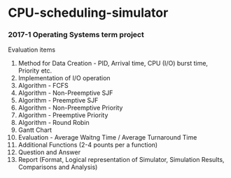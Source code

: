 # CPU-scheduling-simulator
### 2017-1 Operating Systems term project  

Evaluation items  
1. Method for Data Creation - PID, Arrival time, CPU (I/O) burst time, Priority etc.  
2. Implementation of I/O operation  
3. Algorithm - FCFS  
4. Algorithm - Non-Preemptive SJF  
5. Algorithm - Preemptive SJF  
6. Algorithm - Non-Preemptive Priority  
7. Algorithm - Preemptive Priority  
8. Algorithm - Round Robin  
9. Gantt Chart  
10. Evaluation - Average Waitng Time / Average Turnaround Time  
11. Additional Functions (2-4 pounts per a function)  
12. Question and Answer  
13. Report (Format, Logical representation of Simulator, Simulation Results, Comparisons and Analysis)  
